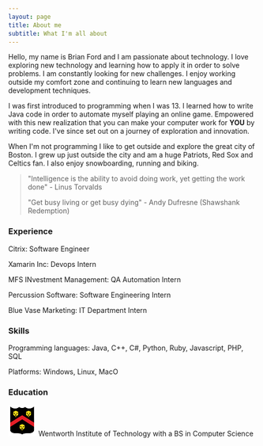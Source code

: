 ```yaml
---
layout: page
title: About me
subtitle: What I'm all about
---
```


Hello, my name is Brian Ford and I am passionate about technology. I love exploring new technology and learning how to apply it in order to solve problems. I am constantly looking for new challenges. I enjoy working outside my comfort zone and continuing to learn new languages and development techniques.

I was first introduced to programming when I was 13. I learned how to write Java code in order to automate myself playing an online game. Empowered with this new realization that you can make your computer work for **YOU** by writing code. I've since set out on a journey of exploration and innovation.
 
When I'm not programming I like to get outside and explore the great city of Boston. I grew up just outside the city and am a huge Patriots, Red Sox and Celtics fan. I also enjoy snowboarding, running and biking.


>"Intelligence is the ability to avoid doing work, yet getting the work done"
>\- Linus Torvalds
>
>"Get busy living or get busy dying"
>\- Andy Dufresne (Shawshank Redemption)

### Experience

Citrix: Software Engineer

Xamarin Inc: Devops Intern

MFS INvestment Management: QA Automation Intern

Percussion Software: Software Engineering Intern

Blue Vase Marketing: IT Department Intern

### Skills

Programming languages: Java, C++, C#, Python, Ruby, Javascript, PHP, SQL

Platforms: Windows, Linux, MacO

### Education

![Wentworth Institute of Technology](img/wit.png) Wentworth Institute of Technology with a BS in Computer Science